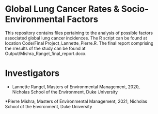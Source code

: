 # Global Lung Cancer Rates & Socio-Environmental Factors
This repository contains files pertaining to the analysis of possible factors associated global lung cancer incidences. The R script can be found at location Code/Final Project_Lannette_Pierre.R. The final report comprising the rresults of the study can be found at Output/Mishra_Rangel_final_report.docx. 

# Investigators

* Lannette Rangel, Masters of Environmental Management, 2020, Nicholas School of the Environment, Duke University

*Pierre Mishra, Masters of Environmental Management, 2021, Nicholas School of the Environment, Duke University

